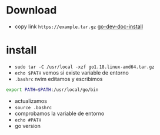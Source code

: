 # Download 
- copy link `https://example.tar.gz` <a href="https://go.dev/doc/install">go-dev-doc-install</a>
# install
- `sudo tar -C /usr/local -xzf go1.18.linux-amd64.tar.gz`
- `echo $PATH` vemos si existe variable de entorno
- `.bashrc` nvim editamos y escribimos
```bash
export PATH=$PATH:/usr/local/go/bin
```
- actualizamos
- `source .bashrc`
- comprobamos la variable de entorno 
- `echo #PATH`
- go version
